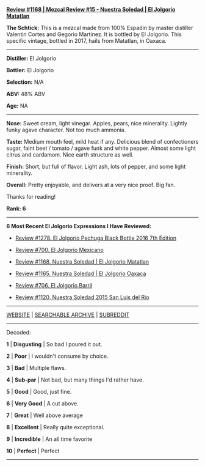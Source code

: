 
[**Review #1168 | Mezcal Review #15 - Nuestra Soledad | El Jolgorio Matatlan**]( https://t8ke.review/review-1168-nuestra-soledad-el-jolgario-matatlan/)

**The Schtick:** This is a mezcal made from 100% Espadin by master distiller Valentin Cortes and Gegorio Martinez. It is bottled by El Jolgorio. This specific vintage, bottled in 2017, hails from Matatlan, in Oaxaca. 

-----

**Distiller:** El Jolgorio

**Bottler:** El Jolgorio

**Selection:** N/A

**ABV:**  48% ABV

**Age:** NA 

-----

**Nose:**  Sweet cream, light vinegar. Apples, pears, nice minerality. Lightly funky agave character. Not too much ammonia. 

**Taste:** Medium mouth feel, mild heat if any. Delicious blend of confectioners sugar, faint beet / tomato / agave funk and white pepper. Almost some light citrus and cardamom. Nice earth structure as well. 

**Finish:** Short, but full of flavor. Light ash, lots of pepper, and some light minerality. 

**Overall:** Pretty enjoyable, and delivers at a very nice proof. Big fan. 

Thanks for reading!

**Rank: 6**

----- 

**6 Most Recent El Jolgorio Expressions I Have Reviewed:** 

- [Review #1278. El Jolgorio Pechuga Black Bottle 2016 7th Edition  ]( https://t8ke.review/review-1278-el-jolgorio-pechuga-black-bottle-2016-7th-edition) 

- [Review #700. El Jolgorio Mexicano]( https://t8ke.review/review-700-el-jolgorio-mexicano/) 

- [Review #1168. Nuestra Soledad | El Jolgorio Matatlan]( https://t8ke.review/review-1168-nuestra-soledad-el-jolgario-matatlan/) 

- [Review #1165. Nuestra Soledad | El Jolgorio Oaxaca]( https://t8ke.review/review-1165-nuestra-soledad-el-jolgorio-oaxaca/) 

- [Review #706. El Jolgorio Barril]( https://t8ke.review/review-706-el-jolgorio-barril/) 

- [Review #1120. Nuestra Soledad 2015 San Luis del Rio]( https://t8ke.review/review-1120-nuestra-soledad-2015-san-luis-del-rio/) 

-----

[WEBSITE](https://t8ke.review) | [SEARCHABLE ARCHIVE](https://t8ke.review/review-archive/) | [SUBREDDIT](https://reddit.com/r/t8kereviews)

-----

Decoded:

**1** | **Disgusting** | So bad I poured it out.

**2** | **Poor** | I wouldn't consume by choice.

**3** | **Bad** | Multiple flaws.

**4** | **Sub-par** | Not bad, but many things I'd rather have.

**5** | **Good** | Good, just fine.

**6** | **Very Good** | A cut above.

**7** | **Great** | Well above average

**8** | **Excellent** | Really quite exceptional.

**9** | **Incredible** | An all time favorite

**10** | **Perfect** | Perfect

----

